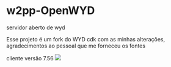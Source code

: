 # w2pp-OpenWYD
servidor aberto de wyd

Esse projeto é um fork do WYD cdk com as minhas alterações, agradecimentos ao pessoal que me forneceu os fontes

cliente versão 7.56
<img src="images/sv.jpg"><br>
